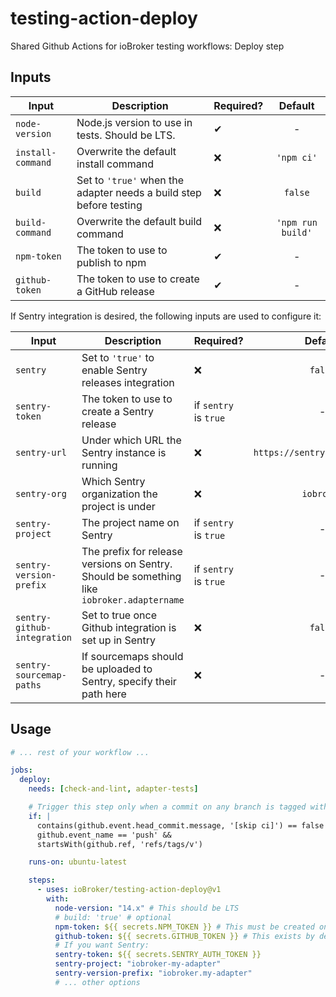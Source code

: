 # testing-action-deploy

Shared Github Actions for ioBroker testing workflows: Deploy step

## Inputs

| Input                       | Description                                                                                | Required?             |            Default            |
| --------------------------- | ------------------------------------------------------------------------------------------ | --------------------- | :---------------------------: |
| `node-version`              | Node.js version to use in tests. Should be LTS.                                            | ✔                     |               -               |
| `install-command`           | Overwrite the default install command                                                      | ❌                    |          `'npm ci'`           |
| `build`                     | Set to `'true'` when the adapter needs a build step before testing                         | ❌                    |            `false`            |
| `build-command`             | Overwrite the default build command                                                        | ❌                    |       `'npm run build'`       |
| `npm-token`                 | The token to use to publish to npm                                                         | ✔                     |               -               |
| `github-token`              | The token to use to create a GitHub release                                                | ✔                     |               -               |

If Sentry integration is desired, the following inputs are used to configure it:

| Input                       | Description                                                                                | Required?             |            Default            |
| --------------------------- | ------------------------------------------------------------------------------------------ | --------------------- | :---------------------------: |
| `sentry`                    | Set to `'true'` to enable Sentry releases integration                                      | ❌                    |            `false`            |
| `sentry-token`              | The token to use to create a Sentry release                                                | if `sentry` is `true` |               -               |
| `sentry-url`                | Under which URL the Sentry instance is running                                             | ❌                    | `https://sentry.iobroker.net` |
| `sentry-org`                | Which Sentry organization the project is under                                             | ❌                    |          `iobroker`           |
| `sentry-project`            | The project name on Sentry                                                                 | if `sentry` is `true` |               -               |
| `sentry-version-prefix`     | The prefix for release versions on Sentry. Should be something like `iobroker.adaptername` | if `sentry` is `true` |               -               |
| `sentry-github-integration` | Set to true once Github integration is set up in Sentry                                    | ❌                    |            `false`            |
| `sentry-sourcemap-paths`    | If sourcemaps should be uploaded to Sentry, specify their path here                        | ❌                    |               -               |

## Usage

```yml
# ... rest of your workflow ...

jobs:
  deploy:
    needs: [check-and-lint, adapter-tests]

    # Trigger this step only when a commit on any branch is tagged with a version number
    if: |
      contains(github.event.head_commit.message, '[skip ci]') == false &&
      github.event_name == 'push' &&
      startsWith(github.ref, 'refs/tags/v')

    runs-on: ubuntu-latest

    steps:
      - uses: ioBroker/testing-action-deploy@v1
        with:
          node-version: "14.x" # This should be LTS
          # build: 'true' # optional
          npm-token: ${{ secrets.NPM_TOKEN }} # This must be created on https://www.npmjs.com in your profile under "Access Tokens".
          github-token: ${{ secrets.GITHUB_TOKEN }} # This exists by default in Github Actions and does not need to be created.
          # If you want Sentry:
          sentry-token: ${{ secrets.SENTRY_AUTH_TOKEN }}
          sentry-project: "iobroker-my-adapter"
          sentry-version-prefix: "iobroker.my-adapter"
          # ... other options
```
